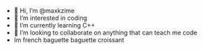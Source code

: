 - 👋 Hi, I’m @maxkzime
- 👀 I’m interested in coding
- 🌱 I’m currently learning C++
- 💞️ I’m looking to collaborate on anything that can teach me code
- Im french baguette baguette croissant

<!---
maxkzime/maxkzime is a ✨ special ✨ repository because its `README.md` (this file) appears on your GitHub profile.
You can click the Preview link to take a look at your changes.
--->
